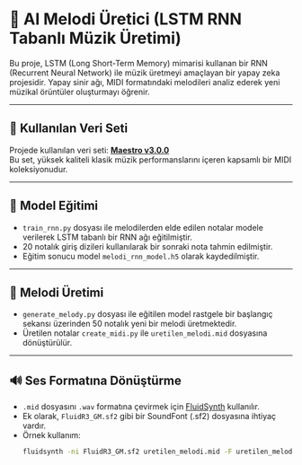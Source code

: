 # 🎵 AI Melodi Üretici (LSTM RNN Tabanlı Müzik Üretimi)

Bu proje, LSTM (Long Short-Term Memory) mimarisi kullanan bir RNN (Recurrent Neural Network) ile müzik üretmeyi amaçlayan bir yapay zeka projesidir. Yapay sinir ağı, MIDI formatındaki melodileri analiz ederek yeni müzikal örüntüler oluşturmayı öğrenir.

---

## 📁 Kullanılan Veri Seti

Projede kullanılan veri seti: **[Maestro v3.0.0](https://magenta.tensorflow.org/datasets/maestro)**  
Bu set, yüksek kaliteli klasik müzik performanslarını içeren kapsamlı bir MIDI koleksiyonudur.

---

## 🧠 Model Eğitimi

- `train_rnn.py` dosyası ile melodilerden elde edilen notalar modele verilerek LSTM tabanlı bir RNN ağı eğitilmiştir.
- 20 notalık giriş dizileri kullanılarak bir sonraki nota tahmin edilmiştir.
- Eğitim sonucu model `melodi_rnn_model.h5` olarak kaydedilmiştir.

---

## 🎼 Melodi Üretimi

- `generate_melody.py` dosyası ile eğitilen model rastgele bir başlangıç sekansı üzerinden 50 notalık yeni bir melodi üretmektedir.
- Üretilen notalar `create_midi.py` ile `uretilen_melodi.mid` dosyasına dönüştürülür.

---

## 🔊 Ses Formatına Dönüştürme

- `.mid` dosyasını `.wav` formatına çevirmek için [FluidSynth](https://www.fluidsynth.org/) kullanılır.
- Ek olarak, `FluidR3_GM.sf2` gibi bir SoundFont (.sf2) dosyasına ihtiyaç vardır.
- Örnek kullanım:
  ```bash
  fluidsynth -ni FluidR3_GM.sf2 uretilen_melodi.mid -F uretilen_melodi.wav -r 44100
